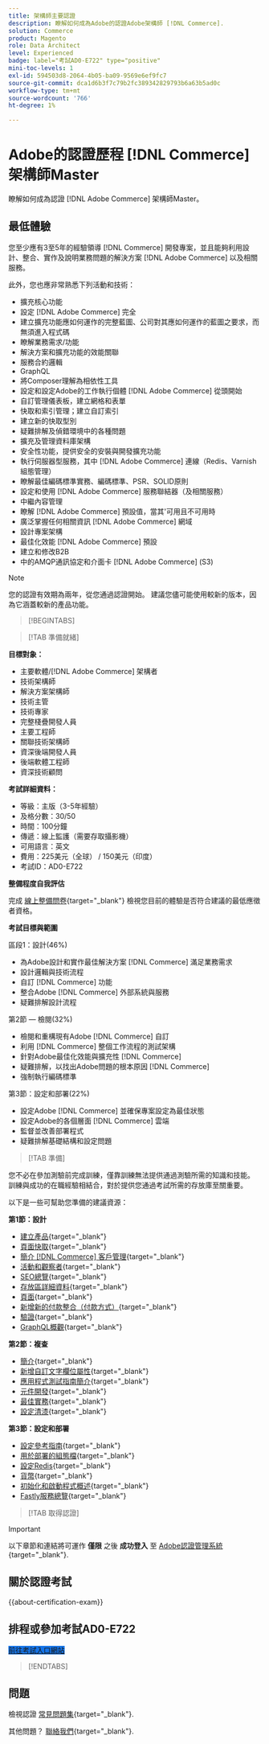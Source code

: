```yaml
---
title: 架構師主要認證
description: 瞭解如何成為Adobe的認證Adobe架構師 [!DNL Commerce].
solution: Commerce
product: Magento
role: Data Architect
level: Experienced
badge: label="考試AD0-E722" type="positive"
mini-toc-levels: 1
exl-id: 594503d8-2064-4b05-ba09-9569e6ef9fc7
source-git-commit: dca1d6b3f7c79b2fc389342829793b6a63b5ad0c
workflow-type: tm+mt
source-wordcount: '766'
ht-degree: 1%

---
```


# Adobe的認證歷程 [!DNL Commerce] 架構師Master

瞭解如何成為認證 [!DNL Adobe Commerce] 架構師Master。

## 最低體驗

您至少應有3至5年的經驗領導 [!DNL Commerce] 開發專案，並且能夠利用設計、整合、實作及說明業務問題的解決方案 [!DNL Adobe Commerce] 以及相關服務。

此外，您也應非常熟悉下列活動和技術：

* 擴充核心功能
* 設定 [!DNL Adobe Commerce] 完全
* 建立擴充功能應如何運作的完整藍圖、公司對其應如何運作的藍圖之要求，而無須進入程式碼
* 瞭解業務需求/功能
* 解決方案和擴充功能的效能關聯
* 服務合約邏輯
* GraphQL
* 將Composer理解為相依性工具
* 設定和設定Adobe的工作執行個體 [!DNL Adobe Commerce] 從頭開始
* 自訂管理儀表板，建立網格和表單
* 快取和索引管理；建立自訂索引
* 建立新的快取型別
* 疑難排解及偵錯環境中的各種問題
* 擴充及管理資料庫架構
* 安全性功能，提供安全的安裝與開發擴充功能
* 執行伺服器型服務，其中 [!DNL Adobe Commerce] 連線（Redis、Varnish組態管理）
* 瞭解最佳編碼標準實務、編碼標準、PSR、SOLID原則
* 設定和使用 [!DNL Adobe Commerce] 服務聯結器（及相關服務）
* 中繼內容管理
* 瞭解 [!DNL Adobe Commerce] 預設值，當其&#39;可用且不可用時
* 廣泛掌握任何相關資訊 [!DNL Adobe Commerce] 網域
* 設計專案架構
* 最佳化效能 [!DNL Adobe Commerce] 預設
* 建立和修改B2B
* 中的AMQP通訊協定和介面卡 [!DNL Adobe Commerce] (S3)

>[!NOTE]
>
>您的認證有效期為兩年，從您通過認證開始。 建議您儘可能使用較新的版本，因為它涵蓋較新的產品功能。

>[!BEGINTABS]

>[!TAB 準備就緒]

**目標對象：**

* 主要軟體/[!DNL Adobe Commerce] 架構者
* 技術架構師
* 解決方案架構師
* 技術主管
* 技術專家
* 完整棧疊開發人員
* 主要工程師
* 關聯技術架構師
* 資深後端開發人員
* 後端軟體工程師
* 資深技術顧問

**考試詳細資料：**

* 等級：主版（3-5年經驗）
* 及格分數：30/50
* 時間：100分鐘
* 傳遞：線上監護（需要存取攝影機）
* 可用語言：英文
* 費用：225美元（全球） / 150美元（印度）
* 考試ID：AD0-E722

**整備程度自我評估**

完成 [線上整備問卷](https://scorpion.caveon.com/launchpad/ad-q-e718-readiness-questionnaire-for-adobe-commerce-architect-master-exam){target="_blank"} 檢視您目前的體驗是否符合建議的最低應徵者資格。

**考試目標與範圍**

區段1：設計(46%)

* 為Adobe設計和實作最佳解決方案 [!DNL Commerce] 滿足業務需求
* 設計邏輯與技術流程
* 自訂 [!DNL Commerce] 功能
* 整合Adobe [!DNL Commerce] 外部系統與服務
* 疑難排解設計流程

第2節 — 檢閱(32%)

* 檢閱和重構現有Adobe [!DNL Commerce] 自訂
* 利用 [!DNL Commerce] 整個工作流程的測試架構
* 針對Adobe最佳化效能與擴充性 [!DNL Commerce]
* 疑難排解，以找出Adobe問題的根本原因 [!DNL Commerce]
* 強制執行編碼標準

第3節：設定和部署(22%)

* 設定Adobe [!DNL Commerce] 並確保專案設定為最佳狀態
* 設定Adobe的各個層面 [!DNL Commerce] 雲端
* 監督並改善部署程式
* 疑難排解基礎結構和設定問題

>[!TAB 準備]

您不必在參加測驗前完成訓練，僅靠訓練無法提供通過測驗所需的知識和技能。 訓練與成功的在職經驗相結合，對於提供您通過考試所需的存放庫至關重要。

以下是一些可幫助您準備的建議資源：

**第1節：設計**

* [建立產品](https://docs.magento.com/user-guide/catalog/product-create.html){target="_blank"}
* [頁面快取](https://developer.adobe.com/commerce/php/development/cache/page/){target="_blank"}
* [簡介 [!DNL Commerce] 客戶管理](https://docs.magento.com/user-guide/customers/customers-menu.html){target="_blank"}
* [活動和觀察者](https://developer.adobe.com/commerce/php/development/components/events-and-observers/){target="_blank"}
* [SEO總覽](https://docs.magento.com/user-guide/marketing/seo-search.html){target="_blank"}
* [存放區詳細資料](https://docs.magento.com/user-guide/configuration/configuration-basic.html){target="_blank"}
* [頁面](https://docs.magento.com/user-guide/cms/content-elements.html){target="_blank"}
* [新增新的付款整合（付款方式）](https://devdocs.magento.com/guides/v2.4/payments-integrations/base-integration/integration-intro.html){target="_blank"}
* [驗證](https://devdocs.magento.com/guides/v2.4/get-started/authentication/gs-authentication.html){target="_blank"}
* [GraphQL概觀](https://devdocs.magento.com/guides/v2.4/graphql/index.html){target="_blank"}

**第2節：複查**

* [簡介](https://developer.adobe.com/commerce/php/module-reference/){target="_blank"}
* [新增自訂文字欄位屬性](https://devdocs.magento.com/guides/v2.4/howdoi/custom-attributes/introduction.html){target="_blank"}
* [應用程式測試指南簡介](https://devdocs.magento.com/guides/v2.4/test/testing.html){target="_blank"}
* [元件開發](https://developer.adobe.com/commerce/php/development/components/){target="_blank"}
* [最佳實務](https://support.magento.com/hc/en-us/categories/360002582351-Best-Practices-){target="_blank"}
* [設定清漆](https://devdocs.magento.com/guides/v2.4/config-guide/varnish/config-varnish.html){target="_blank"}

**第3節：設定和部署**

* [設定參考指南](https://docs.magento.com/user-guide/configuration/general.html){target="_blank"}
* [用於部署的組態檔](https://devdocs.magento.com/guides/v2.4/config-guide/config/config-magento.html){target="_blank"}
* [設定Redis](https://devdocs.magento.com/guides/v2.4/config-guide/redis/config-redis.html){target="_blank"}
* [貨幣](https://docs.magento.com/user-guide/stores/currency.html){target="_blank"}
* [初始化和啟動程式概述](https://devdocs.magento.com/guides/v2.4/config-guide/bootstrap/magento-bootstrap.html){target="_blank"}
* [Fastly服務總覽](https://devdocs.magento.com/cloud/cdn/cloud-fastly.html){target="_blank"}

>[!TAB 取得認證]

>[!IMPORTANT]
>
>以下章節和連結將可運作 **僅限** 之後 **成功登入** 至 [Adobe認證管理系統](https://www.certmetrics.com/adobe){target="_blank"}.



## 關於認證考試

{{about-certification-exam}}

## 排程或參加考試AD0-E722

<a href="https://www.certmetrics.com/adobe/candidate/examity_sso.aspx?eid=AD0-E722" target="_blank" class="spectrum-Button spectrum-Button--fill spectrum-Button--accent spectrum-Button--sizeM is-margin-bottom-big-big at-element-click-tracking" style="background-color:#1473E6">

<span class="spectrum-Button-label has-no-wrap">
   前往考試入口網站
</span>
</a>

>[!ENDTABS]

## 問題

檢視認證 [常見問題集](https://experienceleague.adobe.com/docs/certification/certification/faq.html){target="_blank"}.

其他問題？ [聯絡我們](mailto:certif@adobe.com){target="_blank"}.
